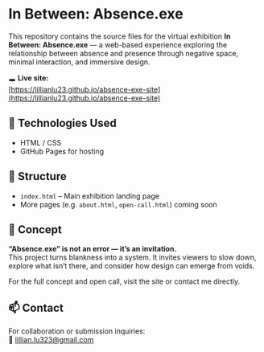 # In Between: Absence.exe

This repository contains the source files for the virtual exhibition **In Between: Absence.exe** — a web-based experience exploring the relationship between absence and presence through negative space, minimal interaction, and immersive design.

🕳️ **Live site:**  
[https://lillianlu23.github.io/absence-exe-site](https://lillianlu23.github.io/absence-exe-site)

## 🔧 Technologies Used

- HTML / CSS
- GitHub Pages for hosting

## 📁 Structure

- `index.html` – Main exhibition landing page
- More pages (e.g. `about.html`, `open-call.html`) coming soon

## 🧠 Concept

**“Absence.exe” is not an error — it’s an invitation.**  
This project turns blankness into a system. It invites viewers to slow down, explore what isn’t there, and consider how design can emerge from voids.

For the full concept and open call, visit the site or contact me directly.

## 📫 Contact

For collaboration or submission inquiries:  
📧 lillian.lu323@gmail.com  

